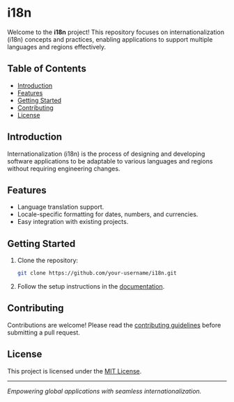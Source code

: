 # i18n

Welcome to the **i18n** project! This repository focuses on internationalization (i18n) concepts and practices, enabling applications to support multiple languages and regions effectively.

## Table of Contents

- [Introduction](#introduction)
- [Features](#features)
- [Getting Started](#getting-started)
- [Contributing](#contributing)
- [License](#license)

## Introduction

Internationalization (i18n) is the process of designing and developing software applications to be adaptable to various languages and regions without requiring engineering changes.

## Features

- Language translation support.
- Locale-specific formatting for dates, numbers, and currencies.
- Easy integration with existing projects.

## Getting Started

1. Clone the repository:
    ```bash
    git clone https://github.com/your-username/i18n.git
    ```
2. Follow the setup instructions in the [documentation](./docs/setup.md).

## Contributing

Contributions are welcome! Please read the [contributing guidelines](./CONTRIBUTING.md) before submitting a pull request.

## License

This project is licensed under the [MIT License](./LICENSE).

---
*Empowering global applications with seamless internationalization.*